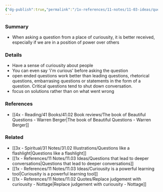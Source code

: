 ```yaml
---
{"dg-publish":true,"permalink":"/1x-references/11-notes/11-03-ideas/questions-rooted-in-curiousity-are-not-confrontational/","title":"Questions rooted in curiousity are not confrontational","dgShowBacklinks":false}
---
```



### Summary
- When asking a question from a place of curiousity, it is better received, especially if we are in a position of power over others

### Details
- Have a sense of curiousity about people
- You can even say 'i'm curious' before asking the question
- open ended questions work better than leading questions, rhetorical questions, embarrasing questions or statements in the form of a question. Critical questions tend to shut down conversation.
- focus on solutions rather than on what went wrong

### References
- [[4x - Reading/41 Books/41.02 Book reviews/The book of Beautiful Questions - Warren Berger\|The book of Beautiful Questions - Warren Berger]]

### Related
- [[3x - Spiritual/31 Notes/31.02 Illustrations/Questions like a flashlight\|Questions like a flashlight]]
- [[1x - References/11 Notes/11.03 Ideas/Questions that lead to deeper conversations\|Questions that lead to deeper conversations]]
- [[1x - References/11 Notes/11.03 Ideas/Curiousity is a powerful learning tool\|Curiousity is a powerful learning tool]]
- [[1x - References/11 Notes/11.02 Quotes/Replace judgement with curiousity - Nottage\|Replace judgement with curiousity - Nottage]]


